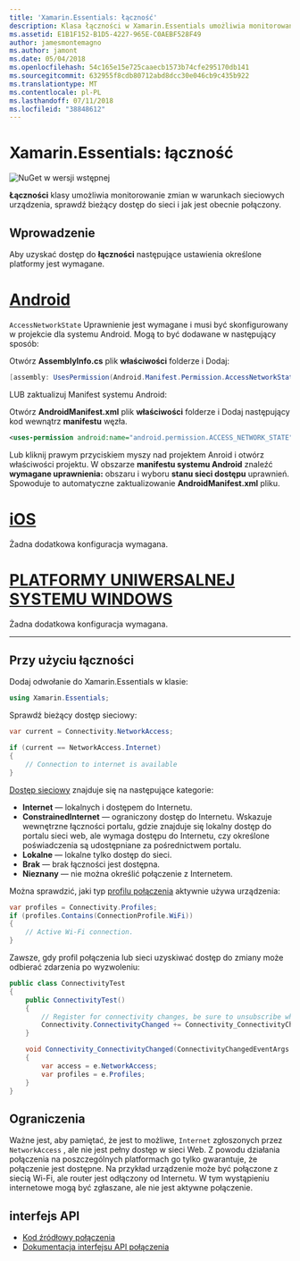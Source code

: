 ```yaml
---
title: 'Xamarin.Essentials: łączność'
description: Klasa łączności w Xamarin.Essentials umożliwia monitorowanie zmian w warunkach sieciowych urządzenia, należy sprawdzić bieżące dostępu do sieci i jak jest obecnie połączony.
ms.assetid: E1B1F152-B1D5-4227-965E-C0AEBF528F49
author: jamesmontemagno
ms.author: jamont
ms.date: 05/04/2018
ms.openlocfilehash: 54c165e15e725caaecb1573b74cfe295170db141
ms.sourcegitcommit: 632955f8cdb80712abd8dcc30e046cb9c435b922
ms.translationtype: MT
ms.contentlocale: pl-PL
ms.lasthandoff: 07/11/2018
ms.locfileid: "38848612"
---
```

# <a name="xamarinessentials-connectivity"></a>Xamarin.Essentials: łączność

![NuGet w wersji wstępnej](~/media/shared/pre-release.png)

**Łączności** klasy umożliwia monitorowanie zmian w warunkach sieciowych urządzenia, sprawdź bieżący dostęp do sieci i jak jest obecnie połączony.

## <a name="getting-started"></a>Wprowadzenie

Aby uzyskać dostęp do **łączności** następujące ustawienia określone platformy jest wymagane.

# <a name="androidtabandroid"></a>[Android](#tab/android)

`AccessNetworkState` Uprawnienie jest wymagane i musi być skonfigurowany w projekcie dla systemu Android. Mogą to być dodawane w następujący sposób:

Otwórz **AssemblyInfo.cs** plik **właściwości** folderze i Dodaj:

```csharp
[assembly: UsesPermission(Android.Manifest.Permission.AccessNetworkState)]
```

LUB zaktualizuj Manifest systemu Android:

Otwórz **AndroidManifest.xml** plik **właściwości** folderze i Dodaj następujący kod wewnątrz **manifestu** węzła.

```xml
<uses-permission android:name="android.permission.ACCESS_NETWORK_STATE" />
```

Lub kliknij prawym przyciskiem myszy nad projektem Anroid i otwórz właściwości projektu. W obszarze **manifestu systemu Android** znaleźć **wymagane uprawnienia:** obszaru i wyboru **stanu sieci dostępu** uprawnień. Spowoduje to automatyczne zaktualizowanie **AndroidManifest.xml** pliku.

# <a name="iostabios"></a>[iOS](#tab/ios)

Żadna dodatkowa konfiguracja wymagana.

# <a name="uwptabuwp"></a>[PLATFORMY UNIWERSALNEJ SYSTEMU WINDOWS](#tab/uwp)

Żadna dodatkowa konfiguracja wymagana.

-----

## <a name="using-connectivity"></a>Przy użyciu łączności

Dodaj odwołanie do Xamarin.Essentials w klasie:

```csharp
using Xamarin.Essentials;
```

Sprawdź bieżący dostęp sieciowy:

```csharp
var current = Connectivity.NetworkAccess;

if (current == NetworkAccess.Internet)
{
    // Connection to internet is available
}
```

[Dostęp sieciowy](xref:Xamarin.Essentials.NetworkAccess) znajduje się na następujące kategorie:

* **Internet** — lokalnych i dostępem do Internetu.
* **ConstrainedInternet** — ograniczony dostęp do Internetu. Wskazuje wewnętrzne łączności portalu, gdzie znajduje się lokalny dostęp do portalu sieci web, ale wymaga dostępu do Internetu, czy określone poświadczenia są udostępniane za pośrednictwem portalu.
* **Lokalne** — lokalne tylko dostęp do sieci.
* **Brak** — brak łączności jest dostępna.
* **Nieznany** — nie można określić połączenie z Internetem.

Można sprawdzić, jaki typ [profilu połączenia](xref:Xamarin.Essentials.ConnectionProfile) aktywnie używa urządzenia:

```csharp
var profiles = Connectivity.Profiles;
if (profiles.Contains(ConnectionProfile.WiFi))
{
    // Active Wi-Fi connection.
}
```

Zawsze, gdy profil połączenia lub sieci uzyskiwać dostęp do zmiany może odbierać zdarzenia po wyzwoleniu:

```csharp
public class ConnectivityTest
{
    public ConnectivityTest()
    {
        // Register for connectivity changes, be sure to unsubscribe when finished
        Connectivity.ConnectivityChanged += Connectivity_ConnectivityChanged;
    }

    void Connectivity_ConnectivityChanged(ConnectivityChangedEventArgs  e)
    {
        var access = e.NetworkAccess;
        var profiles = e.Profiles;
    }
}
```

## <a name="limitations"></a>Ograniczenia

Ważne jest, aby pamiętać, że jest to możliwe, `Internet` zgłoszonych przez `NetworkAccess` , ale nie jest pełny dostęp w sieci Web. Z powodu działania połączenia na poszczególnych platformach go tylko gwarantuje, że połączenie jest dostępne. Na przykład urządzenie może być połączone z siecią Wi-Fi, ale router jest odłączony od Internetu. W tym wystąpieniu internetowe mogą być zgłaszane, ale nie jest aktywne połączenie.

## <a name="api"></a>interfejs API

* [Kod źródłowy połączenia](https://github.com/xamarin/Essentials/tree/master/Xamarin.Essentials/Connectivity)
* [Dokumentacja interfejsu API połączenia](xref:Xamarin.Essentials.Connectivity)
